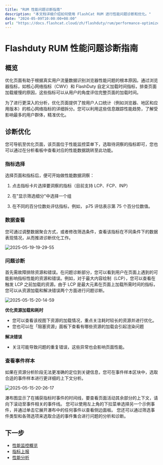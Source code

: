 ```yaml
---
title: "RUM 性能问题诊断指南"
description: "本文档详细介绍如何使用 FlashCat RUM 进行性能问题诊断和优化。"
date: "2024-05-09T10:00:00+08:00"
url: "https://docs.flashcat.cloud/zh/flashduty/rum/performance-optimize"
---
```


# Flashduty RUM 性能问题诊断指南

## 概览

优化页面有助于根据真实用户流量数据识别浏览器性能问题的根本原因。通过浏览器指标，如核心网络指标（CWV）和 FlashDuty 自定义加载时间指标，排查页面加载缓慢的原因，这些指标可以从用户的角度评估完整页面的加载时间。

为了进行更深入的分析，优化页面提供了按用户人口统计（例如浏览器、地区和应用版本）的核心网络指标的详细拆分。您可以利用这些信息跟踪性能趋势，了解受影响最多的用户群体，精准优化。

## 诊断优化

您可导航至优化页面，该页面位于性能监控菜单下，选取待洞察的指标即可，您也可以通过在分析看板中查看对应的性能数据跳转至此功能。

### 指标选择

选择页面和指标后，便可开始做性能数据洞察：

1. 点击指标卡片选择要洞察的指标（目前支持 LCP、FCP、INP）

2. 在"显示筛选细分"中选择一个组

3. 在不同的百分位数处评估指标，例如， p75 评估表示第 75 个百分位数值。


### 数据查看

您可通过调整数据聚合方式，或者修改筛选条件，查看该指标在不同条件下的数据表现情况，从而推进诊断优化工作。

![2025-05-19-19-29-55](https://docs-cdn.flashcat.cloud/images/png/65dd3ca92d67ae9175955502d91552dc.png)

### 问题诊断

首先需故障排除资源和错误。在问题诊断部分，您可以看到用户在页面上遇到的可能影响指标性能的资源和错误。例如，对于最大内容绘制（LCP），您可以查看在触发 LCP 之前加载的资源。由于 LCP 是最大元素在页面上加载所需时间的指标，您可以从资源加载和解决错误两个方面进行问题诊断。

![2025-05-15-20-14-59](https://docs-cdn.flashcat.cloud/imges/png/279908df6509c39e433bd24a39df1ff2.png)

**优化资源加载和耗时**

- 您可以查看该视图下资源的加载情况，重点关注耗时较长的资源并进行优化。
- 您也可以在「阻塞资源」面板下查看有哪些资源的加载会引起渲染问题

**解决错误**

- 关注可能导致问题的重复错误，这些异常也会影响页面性能。

### 查看事件样本

如果在资源分析阶段无法更准确的定位到关键信息，您可在事件样本区块中，选取合适的事件样本进行更详细的上下文分析。

![2025-05-15-20-26-17](https://docs-cdn.flashcat.cloud/imges/png/04c160de32f11fd695e0a30cfca05af8.png)

瀑布图显示了在捕获指标时事件的时间线，要查看页面活动其余部分的上下文，请向下滚动至事件相关的事件线。
您可以使用左上角的下拉菜单选择另一个示例事件，并通过单击它展开瀑布中的任何事件以查看侧边面板。
您还可以通过筛选事件类型和各筛选项来选取合适的事件集合进行问题的分析和诊断。

## 下一步

- [性能监控概览](https://docs.flashcat.cloud/zh/flashduty/rum/performance-monitoring-concepts)
- [指标上报](https://docs.flashcat.cloud/zh/flashduty/rum/performance-metrics)
- [性能分析](https://docs.flashcat.cloud/zh/flashduty/rum/performance-analysis)
